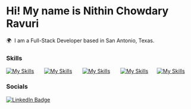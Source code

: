 Hi! My name is Nithin Chowdary Ravuri 
========================================================================================================================================

🌍  I am a Full-Stack Developer based in San Antonio, Texas.
<br/>

### Skills

[![My Skills](https://skillicons.dev/icons?i=html,css)](https://skillicons.dev) &nbsp;&nbsp;&nbsp;&nbsp;&nbsp; [![My Skills](https://skillicons.dev/icons?i=js,ts)](https://skillicons.dev) &nbsp;&nbsp;&nbsp;&nbsp;&nbsp; [![My Skills](https://skillicons.dev/icons?i=java,python)](https://skillicons.dev) &nbsp;&nbsp;&nbsp;&nbsp;&nbsp; [![My Skills](https://skillicons.dev/icons?i=tailwind,bootstrap)](https://skillicons.dev)&nbsp;&nbsp;&nbsp;&nbsp;&nbsp; [![My Skills](https://skillicons.dev/icons?i=mongodb,mysql)](https://skillicons.dev)
<br/>

### Socials

<div id="badges">
  <a href="https://www.linkedin.com/in/nithinchowdaryravuri/">
    <img src="https://img.shields.io/badge/LinkedIn-blue?style=for-the-badge&logo=linkedin&logoColor=white" alt="LinkedIn Badge"/>
  </a>
</div>
